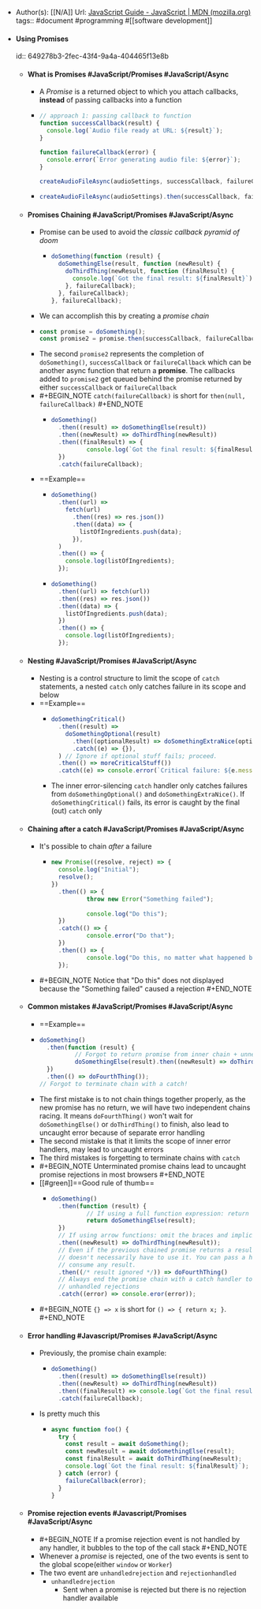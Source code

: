 - Author(s): [[N/A]]
  Url: [JavaScript Guide - JavaScript | MDN (mozilla.org)](https://developer.mozilla.org/en-US/docs/Web/JavaScript/Guide)
  tags:: #document #programming #[[software development]]
- #### Using Promises
  id:: 649278b3-2fec-43f4-9a4a-404465f13e8b
	- #### What is Promises #JavaScript/Promises #JavaScript/Async
		- A *Promise* is a returned object to which you attach callbacks, **instead** of passing callbacks into a function
		- ```js
		  // approach 1: passing callback to function 
		  function successCallback(result) {
		    console.log(`Audio file ready at URL: ${result}`);
		  }
		  
		  function failureCallback(error) {
		    console.error(`Error generating audio file: ${error}`);
		  }
		  
		  createAudioFileAsync(audioSettings, successCallback, failureCallback);
		  
		  ```
		- ```js
		  createAudioFileAsync(audioSettings).then(successCallback, failureCallback);
		  ```
	- #### Promises Chaining #JavaScript/Promises #JavaScript/Async
		- Promise can be used to avoid the *classic callback pyramid of doom*
			- ```js
			  doSomething(function (result) {
			    doSomethingElse(result, function (newResult) {
			      doThirdThing(newResult, function (finalResult) {
			        console.log(`Got the final result: ${finalResult}`);
			      }, failureCallback);
			    }, failureCallback);
			  }, failureCallback);
			  ```
		- We can accomplish this by creating a *promise chain*
		- ```js
		  const promise = doSomething();
		  const promise2 = promise.then(successCallback, failureCallback);
		  ```
		- The second `promise2` represents the completion of `doSomething()`, `successCallback` or `failureCallback` which can be another async function that return a **promise**. The callbacks added to `promise2` get queued behind the promise returned by either `successCallback` or `failureCallback`
		- #+BEGIN_NOTE
		  `catch(failureCallback)` is short for `then(null, failureCallback)`
		  #+END_NOTE
			- ```js
			  doSomething()
			  	.then((result) => doSomethingElse(result))
			  	.then((newResult) => doThirdThing(newResult))
			  	.then((finalResult) => {
			    		console.log(`Got the final result: ${finalResult}`)
			  	})
			  	.catch(failureCallback);
			  ```
		- ==Example==
			- ```js
			  doSomething()
			    .then((url) =>
			      fetch(url)
			        .then((res) => res.json())
			        .then((data) => {
			          listOfIngredients.push(data);
			        }),
			    )
			    .then(() => {
			      console.log(listOfIngredients);
			    });
			  ```
			- ```js
			  doSomething()
			    .then((url) => fetch(url))
			    .then((res) => res.json())
			    .then((data) => {
			      listOfIngredients.push(data);
			    })
			    .then(() => {
			      console.log(listOfIngredients);
			    });
			  ```
	- #### Nesting #JavaScript/Promises #JavaScript/Async
		- Nesting is a control structure to limit the scope of `catch` statements, a nested `catch` only catches failure in its scope and below
		- ==Example==
			- ```js
			  doSomethingCritical()
			    .then((result) =>
			      doSomethingOptional(result)
			        .then((optionalResult) => doSomethingExtraNice(optionalResult))
			        .catch((e) => {}),
			    ) // Ignore if optional stuff fails; proceed.
			    .then(() => moreCriticalStuff())
			    .catch((e) => console.error(`Critical failure: ${e.message}`));
			  ```
			- The inner error-silencing `catch` handler only catches failures from `doSomethingOptional()` and `doSomethingExtraNice()`. If `doSomethingCritical()` fails, its error is caught by the final (out) `catch` only
	- #### Chaining after a catch #JavaScript/Promises #JavaScript/Async
		- It's possible to chain *after* a failure
			- ```js
			  new Promise((resolve, reject) => {
			    console.log("Initial");
			    resolve();
			  })
			  	.then(() => {
			    		throw new Error("Something failed");
			    
			    		console.log("Do this");
			  	})
			  	.catch(() => {
			    		console.error("Do that");
			  	})
			  	.then(() => {
			    		console.log("Do this, no matter what happened before");
			  	});
			  ```
		- #+BEGIN_NOTE
		  Notice that "Do this" does not displayed because the "Something failed" caused a rejection
		  #+END_NOTE
	- #### Common mistakes #JavaScript/Promises #JavaScript/Async
		- ==Example==
		- ```js
		  doSomething()
		  	.then(function (result) {
		    		// Forgot to return promise from inner chain + unnecessary nesting
		    		doSomethingElse(result).then((newResult) => doThirdThing(newResult));
		  	})
		  	.then(() => doFourthThing());
		  // Forgot to terminate chain with a catch!
		  ```
		- The first mistake is to not chain things together properly, as the new promise has no return, we will have two independent chains racing. It means `doFourthThing()` won't wait for `doSomethingElse()` or `doThirdThing()` to finish, also lead to uncaught error because of separate error handling
		- The second mistake is that it limits the scope of inner error handlers, may lead to uncaught errors
		- The third mistakes is forgetting to terminate chains with `catch`
		- #+BEGIN_NOTE
		  Unterminated promise chains lead to uncaught promise rejections in most browsers
		  #+END_NOTE
		- [[#green]]==Good rule of thumb==
			- ```js
			  doSomething()
			  	.then(function (result) {
			    		// If using a full function expression: return the promise
			    		return doSomethingElse(result);
			  	})
			  	// If using arrow functions: omit the braces and implicity return the result
			  	.then((newResult) => doThirdThing(newResult));
			  	// Even if the previous chained promise returns a result, the next one
			  	// doesn't necessarily have to use it. You can pass a handler that doesn't
			  	// consume any result.
			  	.then((/* result ignored */)) => doFourthThing()
			  	// Always end the promise chain with a catch handler to avoid any
			  	// unhandled rejections
			  	.catch((error) => console.eror(error));
			  ```
		- #+BEGIN_NOTE
		  `{} => x` is short for `() => { return x; }`.
		  #+END_NOTE
	- #### Error handling #Javascript/Promises #JavaScript/Async
		- Previously, the promise chain example:
			- ```js
			  doSomething()
			    .then((result) => doSomethingElse(result))
			    .then((newResult) => doThirdThing(newResult))
			    .then((finalResult) => console.log(`Got the final result: ${finalResult}`))
			    .catch(failureCallback);
			  ```
		- Is pretty much this
			- ```js
			  async function foo() {
			    try {
			      const result = await doSomething();
			      const newResult = await doSomethingElse(result);
			      const finalResult = await doThirdThing(newResult);
			      console.log(`Got the final result: ${finalResult}`);
			    } catch (error) {
			      failureCallback(error);
			    }
			  }
			  ```
	- #### Promise rejection events #Javascript/Promises #JavaScript/Async
		- #+BEGIN_NOTE
		  If a promise rejection event is not handled by any handler, it bubbles to the top of the call stack
		  #+END_NOTE
		- Whenever a *promise* is rejected, one of the two events is sent to the global scope(either `window` or `Worker`)
		- The two event are `unhandledrejection` and `rejectionhandled`
			- `unhandledrejection`
				- Sent when a promise is rejected but there is no rejection handler available